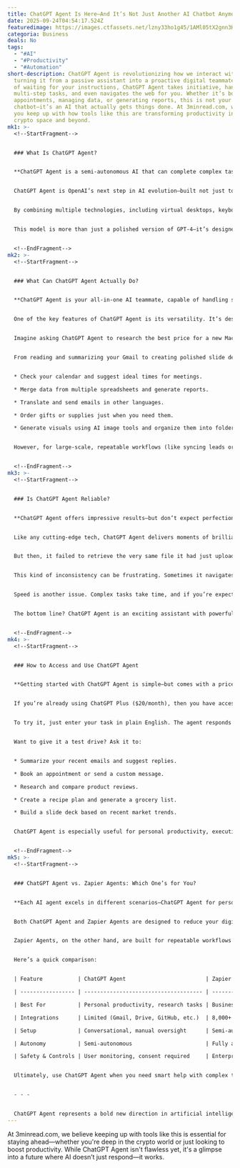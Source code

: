 ```yaml
---
title: ChatGPT Agent Is Here—And It’s Not Just Another AI Chatbot Anymore
date: 2025-09-24T04:54:17.524Z
featuredimage: https://images.ctfassets.net/lzny33ho1g45/1AMl05tX2gnn3HJkw3WK9n/9c75658b75948096e11c84efb29d930c/OpenAI_-_new_green.jpg?fm=avif&q=31&fit=thumb&w=1520&h=760
categoria: Business
deals: No
tags:
  - "#AI"
  - "#Productivity"
  - "#Automation"
short-description: ChatGPT Agent is revolutionizing how we interact with AI by
  turning it from a passive assistant into a proactive digital teammate. Instead
  of waiting for your instructions, ChatGPT Agent takes initiative, handles
  multi-step tasks, and even navigates the web for you. Whether it’s booking
  appointments, managing data, or generating reports, this is not your typical
  chatbot—it’s an AI that actually gets things done. At 3minread.com, we help
  you keep up with how tools like this are transforming productivity in the
  crypto space and beyond.
mk1: >-
  <!--StartFragment-->


  ### What Is ChatGPT Agent?


  **ChatGPT Agent is a semi-autonomous AI that can complete complex tasks with minimal input from you.**


  ChatGPT Agent is OpenAI’s next step in AI evolution—built not just to respond to prompts, but to take initiative and complete detailed, real-world tasks. Unlike traditional chatbots, this new tool is capable of performing multi-step actions like planning an event, generating reports, managing online calendars, and even interacting with websites using a simulated browser and terminal.


  By combining multiple technologies, including virtual desktops, keyboard/mouse simulations, terminal execution, and access to third-party apps, ChatGPT Agent mimics the way a human assistant might operate online. Need to draft a financial report using multiple Google Sheets? Done. Want to organize a dinner party and populate your Instacart cart? It can handle that too.


  This model is more than just a polished version of GPT-4—it’s designed to bridge the gap between intelligence and action. Though it's not yet capable of fully autonomous operation, it is a big leap toward real productivity automation.


  <!--EndFragment-->
mk2: >-
  <!--StartFragment-->


  ### What Can ChatGPT Agent Actually Do?


  **ChatGPT Agent is your all-in-one AI teammate, capable of handling scheduling, shopping, research, and business tasks.**


  One of the key features of ChatGPT Agent is its versatility. It’s designed to take your natural language instructions and execute real-world tasks by simulating human behavior. Here’s a glimpse into what it can do:


  Imagine asking ChatGPT Agent to research the best price for a new MacBook Pro across Irish and UK retailers—it will compare prices, recommend the best deal, and prepare the cart for you. Or maybe you need to book a two-night houseboat trip in Kerala—it’ll do the research, compare top options, and initiate a booking based on your preferences.


  From reading and summarizing your Gmail to creating polished slide decks from raw meeting notes, ChatGPT Agent can also manage detailed workflows:


  * Check your calendar and suggest ideal times for meetings.

  * Merge data from multiple spreadsheets and generate reports.

  * Translate and send emails in other languages.

  * Order gifts or supplies just when you need them.

  * Generate visuals using AI image tools and organize them into folders.


  However, for large-scale, repeatable workflows (like syncing leads or onboarding clients), Zapier Agents still lead the way. While ChatGPT Agent excels at one-off personal and research-based tasks, Zapier Agents automate business operations at scale with deeper app integrations.


  <!--EndFragment-->
mk3: >-
  <!--StartFragment-->


  ### Is ChatGPT Agent Reliable?


  **ChatGPT Agent offers impressive results—but don’t expect perfection every time.**


  Like any cutting-edge tech, ChatGPT Agent delivers moments of brilliance and moments of head-scratching failure. One shining example: it successfully converted a screenshot of a workout plan into a fully functional spreadsheet, automatically calculating workout durations and organizing the data neatly.


  But then, it failed to retrieve the very same file it had just uploaded to Google Drive.


  This kind of inconsistency can be frustrating. Sometimes it navigates booking systems like a pro, finding availability and filling in forms—until a CAPTCHA or payment step stalls the process. Other times, basic tasks like accessing a specific website (e.g., Amazon.ie) can fail due to bot detection systems.


  Speed is another issue. Complex tasks take time, and if you’re expecting lightning-fast results, you might be disappointed. Sometimes it pauses, waiting for user input like a login or verification step—so it requires occasional attention.


  The bottom line? ChatGPT Agent is an exciting assistant with powerful capabilities, but it’s not yet a fully independent AI. Think of it as a clever collaborator who still needs you to double-check its work.


  <!--EndFragment-->
mk4: >-
  <!--StartFragment-->


  ### How to Access and Use ChatGPT Agent


  **Getting started with ChatGPT Agent is simple—but comes with a price tag.**


  If you’re already using ChatGPT Plus ($20/month), then you have access to this groundbreaking feature. For those who need more frequent use and fewer limitations, the Pro plan ($200/month) expands availability and increases usage limits.


  To try it, just enter your task in plain English. The agent responds conversationally, asking for clarification if needed. Once it understands your goal, it starts executing steps: searching, clicking, analyzing, typing, and reporting back. You’ll see it move through the process live, and you can step in at any point.


  Want to give it a test drive? Ask it to:


  * Summarize your recent emails and suggest replies.

  * Book an appointment or send a custom message.

  * Research and compare product reviews.

  * Create a recipe plan and generate a grocery list.

  * Build a slide deck based on recent market trends.


  ChatGPT Agent is especially useful for personal productivity, executive assistants, and content creators who need to compile information, automate prep work, and handle repetitive digital tasks efficiently.


  <!--EndFragment-->
mk5: >-
  <!--StartFragment-->


  ### ChatGPT Agent vs. Zapier Agents: Which One’s for You?


  **Each AI agent excels in different scenarios—ChatGPT Agent for personal tasks, Zapier Agents for business ops.**


  Both ChatGPT Agent and Zapier Agents are designed to reduce your digital workload, but they serve different audiences. ChatGPT Agent shines as a smart, responsive personal assistant capable of handling dynamic tasks. Its strengths lie in research, summarization, planning, and creative generation.


  Zapier Agents, on the other hand, are built for repeatable workflows and scale. With access to over 8,000 business apps, they automate processes like lead routing, CRM updates, onboarding sequences, and reporting—without needing your constant supervision.


  Here’s a quick comparison:


  | Feature           | ChatGPT Agent                         | Zapier Agents                       |

  | ----------------- | ------------------------------------- | ----------------------------------- |

  | Best For          | Personal productivity, research tasks | Business automation, team workflows |

  | Integrations      | Limited (Gmail, Drive, GitHub, etc.)  | 8,000+ business apps                |

  | Setup             | Conversational, manual oversight      | Semi-automated, runs in background  |

  | Autonomy          | Semi-autonomous                       | Fully autonomous                    |

  | Safety & Controls | User monitoring, consent required     | Enterprise-grade admin tools        |


  Ultimately, use ChatGPT Agent when you need smart help with complex tasks. Choose Zapier Agents when you want scalable, hands-free automation across your business.


  - - -


  ChatGPT Agent represents a bold new direction in artificial intelligence—not just as a conversation tool, but as an active problem solver. With features that bridge the gap between thought and action, it’s changing the way we interact with machines.
---
```

At 3minread.com, we believe keeping up with tools like this is essential for staying ahead—whether you're deep in the crypto world or just looking to boost productivity. While ChatGPT Agent isn't flawless yet, it's a glimpse into a future where AI doesn’t just respond—it works.

<!--EndFragment-->